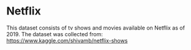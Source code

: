 # Netflix
This dataset consists of tv shows and movies available on Netflix as of 2019. The dataset was collected from: https://www.kaggle.com/shivamb/netflix-shows



